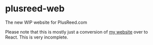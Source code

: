 # plusreed-web
The new WIP website for PlusReed.com

Please note that this is mostly just a conversion of [my website](https://plusreed.com/) over to React. This is very incomplete.
